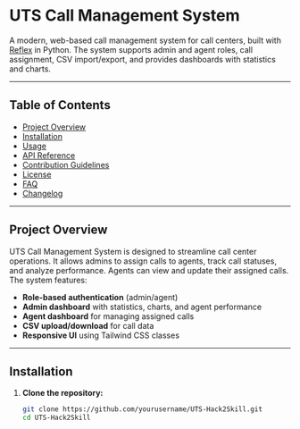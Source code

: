 # UTS Call Management System

A modern, web-based call management system for call centers, built with [Reflex](https://reflex.dev/) in Python. The system supports admin and agent roles, call assignment, CSV import/export, and provides dashboards with statistics and charts.

---

## Table of Contents

- [Project Overview](#project-overview)
- [Installation](#installation)
- [Usage](#usage)
- [API Reference](#api-reference)
- [Contribution Guidelines](#contribution-guidelines)
- [License](#license)
- [FAQ](#faq)
- [Changelog](#changelog)

---

## Project Overview

UTS Call Management System is designed to streamline call center operations. It allows admins to assign calls to agents, track call statuses, and analyze performance. Agents can view and update their assigned calls. The system features:

- **Role-based authentication** (admin/agent)
- **Admin dashboard** with statistics, charts, and agent performance
- **Agent dashboard** for managing assigned calls
- **CSV upload/download** for call data
- **Responsive UI** using Tailwind CSS classes

---

## Installation

1. **Clone the repository:**
   ```sh
   git clone https://github.com/yourusername/UTS-Hack2Skill.git
   cd UTS-Hack2Skill